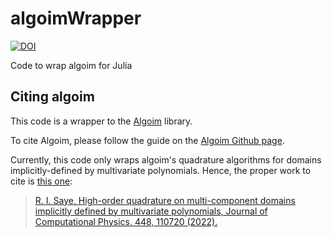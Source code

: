 # algoimWrapper

[![DOI](https://zenodo.org/badge/611211717.svg)](https://zenodo.org/badge/latestdoi/611211717)

Code to wrap algoim for Julia

## Citing algoim

This code is a wrapper to the [Algoim](https://github.com/algoim/algoim) library. 

To cite Algoim, please follow the guide on the [Algoim Github page](https://algoim.github.io).

Currently, this code only wraps algoim's quadrature algorithms for domains implicitly-defined by multivariate polynomials. Hence, the proper work to cite is [this one](https://algoim.github.io/#citing-1):

> [R. I. Saye, High-order quadrature on multi-component domains implicitly defined by multivariate polynomials, Journal of Computational Physics, 448, 110720 (2022).](https://www.sciencedirect.com/science/article/pii/S002199912100615X?via%3Dihub)

